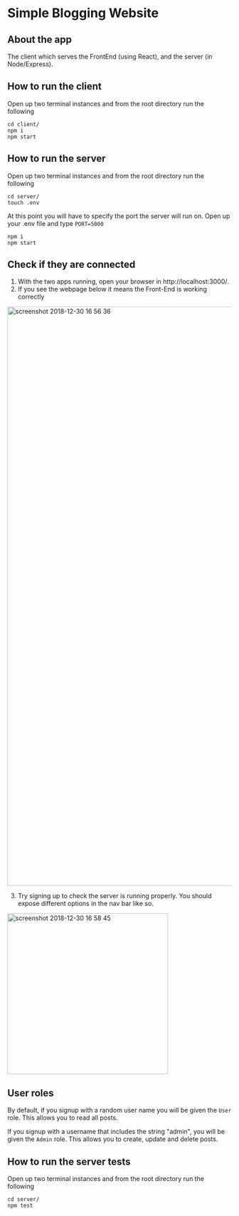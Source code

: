 # Simple Blogging Website

## About the app

The client which serves the FrontEnd (using React), and the server (in Node/Express).

## How to run the client

Open up two terminal instances and from the root directory run the following

```
cd client/
npm i
npm start
```

## How to run the server

Open up two terminal instances and from the root directory run the following

```
cd server/
touch .env

```

At this point you will have to specify the port the server will run on. Open up your .env file and type `PORT=5000`

```
npm i
npm start
```

## Check if they are connected

1. With the two apps running, open your browser in http://localhost:3000/.
2. If you see the webpage below it means the Front-End is working correctly
<img width="1300" alt="screenshot 2018-12-30 16 56 36" src="https://user-images.githubusercontent.com/39559415/50548849-e4aef180-0c53-11e9-8bbd-ef4b924cd6d0.png">


3. Try signing up to check the server is running properly. You should expose different options in the nav bar like so.
<img width="361" alt="screenshot 2018-12-30 16 58 45" src="https://user-images.githubusercontent.com/39559415/50548865-2fc90480-0c54-11e9-96f5-40579c7e6fa7.png">


## User roles
By default, if you signup with a random user name you will be given the `User` role. This allows you to read all posts.

If you signup with a username that includes the string "admin", you will be given the `Admin` role. This allows you to create, update and delete posts.

## How to run the server tests

Open up two terminal instances and from the root directory run the following

```
cd server/
npm test
```
